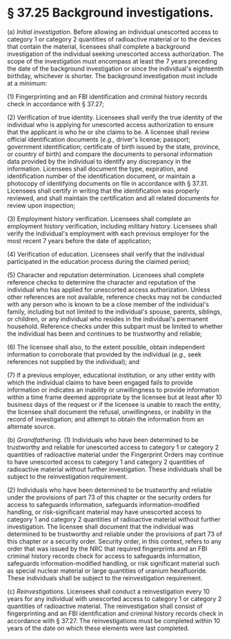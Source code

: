 # § 37.25   Background investigations.

(a) *Initial investigation.* Before allowing an individual unescorted access to category 1 or category 2 quantities of radioactive material or to the devices that contain the material, licensees shall complete a background investigation of the individual seeking unescorted access authorization. The scope of the investigation must encompass at least the 7 years preceding the date of the background investigation or since the individual's eighteenth birthday, whichever is shorter. The background investigation must include at a minimum:


(1) Fingerprinting and an FBI identification and criminal history records check in accordance with § 37.27;


(2) Verification of true identity. Licensees shall verify the true identity of the individual who is applying for unescorted access authorization to ensure that the applicant is who he or she claims to be. A licensee shall review official identification documents (*e.g.,* driver's license; passport; government identification; certificate of birth issued by the state, province, or country of birth) and compare the documents to personal information data provided by the individual to identify any discrepancy in the information. Licensees shall document the type, expiration, and identification number of the identification document, or maintain a photocopy of identifying documents on file in accordance with § 37.31. Licensees shall certify in writing that the identification was properly reviewed, and shall maintain the certification and all related documents for review upon inspection;


(3) Employment history verification. Licensees shall complete an employment history verification, including military history. Licensees shall verify the individual's employment with each previous employer for the most recent 7 years before the date of application;


(4) Verification of education. Licensees shall verify that the individual participated in the education process during the claimed period;


(5) Character and reputation determination. Licensees shall complete reference checks to determine the character and reputation of the individual who has applied for unescorted access authorization. Unless other references are not available, reference checks may not be conducted with any person who is known to be a close member of the individual's family, including but not limited to the individual's spouse, parents, siblings, or children, or any individual who resides in the individual's permanent household. Reference checks under this subpart must be limited to whether the individual has been and continues to be trustworthy and reliable;


(6) The licensee shall also, to the extent possible, obtain independent information to corroborate that provided by the individual (*e.g.,* seek references not supplied by the individual); and


(7) If a previous employer, educational institution, or any other entity with which the individual claims to have been engaged fails to provide information or indicates an inability or unwillingness to provide information within a time frame deemed appropriate by the licensee but at least after 10 business days of the request or if the licensee is unable to reach the entity, the licensee shall document the refusal, unwillingness, or inability in the record of investigation; and attempt to obtain the information from an alternate source.


(b) *Grandfathering.* (1) Individuals who have been determined to be trustworthy and reliable for unescorted access to category 1 or category 2 quantities of radioactive material under the Fingerprint Orders may continue to have unescorted access to category 1 and category 2 quantities of radioactive material without further investigation. These individuals shall be subject to the reinvestigation requirement.


(2) Individuals who have been determined to be trustworthy and reliable under the provisions of part 73 of this chapter or the security orders for access to safeguards information, safeguards information-modified handling, or risk-significant material may have unescorted access to category 1 and category 2 quantities of radioactive material without further investigation. The licensee shall document that the individual was determined to be trustworthy and reliable under the provisions of part 73 of this chapter or a security order. Security order, in this context, refers to any order that was issued by the NRC that required fingerprints and an FBI criminal history records check for access to safeguards information, safeguards information-modified handling, or risk significant material such as special nuclear material or large quantities of uranium hexafluoride. These individuals shall be subject to the reinvestigation requirement.


(c) *Reinvestigations.* Licensees shall conduct a reinvestigation every 10 years for any individual with unescorted access to category 1 or category 2 quantities of radioactive material. The reinvestigation shall consist of fingerprinting and an FBI identification and criminal history records check in accordance with § 37.27. The reinvestigations must be completed within 10 years of the date on which these elements were last completed.




